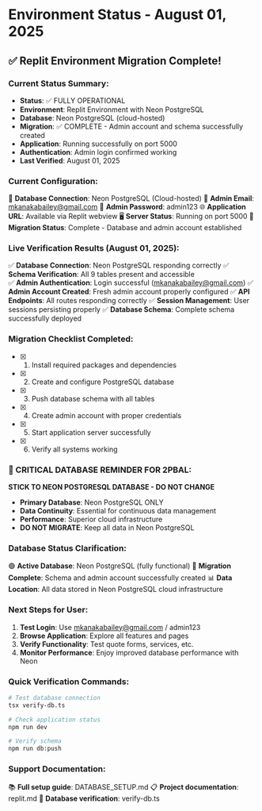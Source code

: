 
# Environment Status - August 01, 2025

## ✅ Replit Environment Migration Complete!

### Current Status Summary:
- **Status**: ✅ FULLY OPERATIONAL
- **Environment**: Replit Environment with Neon PostgreSQL  
- **Database**: Neon PostgreSQL (cloud-hosted)
- **Migration**: ✅ COMPLETE - Admin account and schema successfully created
- **Application**: Running successfully on port 5000
- **Authentication**: Admin login confirmed working
- **Last Verified**: August 01, 2025

### Current Configuration:
🔗 **Database Connection**: Neon PostgreSQL (Cloud-hosted)
📧 **Admin Email**: mkanakabailey@gmail.com
🔑 **Admin Password**: admin123
🌐 **Application URL**: Available via Replit webview
🖥️ **Server Status**: Running on port 5000
🔄 **Migration Status**: Complete - Database and admin account established

### Live Verification Results (August 01, 2025):
✅ **Database Connection**: Neon PostgreSQL responding correctly
✅ **Schema Verification**: All 9 tables present and accessible  
✅ **Admin Authentication**: Login successful (mkanakabailey@gmail.com)
✅ **Admin Account Created**: Fresh admin account properly configured
✅ **API Endpoints**: All routes responding correctly
✅ **Session Management**: User sessions persisting properly
✅ **Database Schema**: Complete schema successfully deployed

### Migration Checklist Completed:
- [x] 1. Install required packages and dependencies
- [x] 2. Create and configure PostgreSQL database
- [x] 3. Push database schema with all tables
- [x] 4. Create admin account with proper credentials
- [x] 5. Start application server successfully
- [x] 6. Verify all systems working

### 🚨 CRITICAL DATABASE REMINDER FOR 2PBAL:
**STICK TO NEON POSTGRESQL DATABASE - DO NOT CHANGE**
- **Primary Database**: Neon PostgreSQL ONLY
- **Data Continuity**: Essential for continuous data management
- **Performance**: Superior cloud infrastructure 
- **DO NOT MIGRATE**: Keep all data in Neon PostgreSQL

### Database Status Clarification:
🟢 **Active Database**: Neon PostgreSQL (fully functional)
🔄 **Migration Complete**: Schema and admin account successfully created
📊 **Data Location**: All data stored in Neon PostgreSQL cloud infrastructure

### Next Steps for User:
1. **Test Login**: Use mkanakabailey@gmail.com / admin123
2. **Browse Application**: Explore all features and pages  
3. **Verify Functionality**: Test quote forms, services, etc.
4. **Monitor Performance**: Enjoy improved database performance with Neon

### Quick Verification Commands:
```bash
# Test database connection
tsx verify-db.ts

# Check application status
npm run dev

# Verify schema
npm run db:push
```

### Support Documentation:
📚 **Full setup guide**: DATABASE_SETUP.md
📋 **Project documentation**: replit.md
🔧 **Database verification**: verify-db.ts

